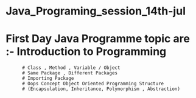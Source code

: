 # Java_Programing_session_14th-jul
# First Day Java Programme topic are :- Introduction to Programming
          # Class , Method , Variable / Object
          # Same Package , Different Packages
          # Importing Package
          # Oops Concept Object Oriented Programming Structure
          # (Encapsulation, Inheritance, Polymorphism , Abstraction)

